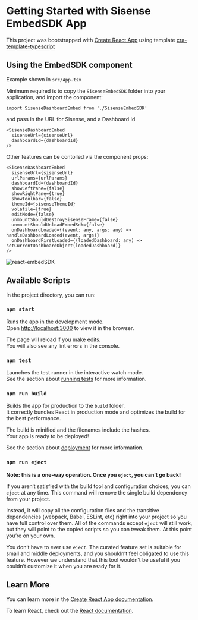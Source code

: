 # Getting Started with Sisense EmbedSDK App

This project was bootstrapped with [Create React App](https://github.com/facebook/create-react-app) using template [cra-template-typescript](https://www.npmjs.com/package/cra-template-typescript)

## Using the EmbedSDK component

Example shown in `src/App.tsx`

Minimum required is to copy the `SisenseEmbedSDK` folder into your application, and import the component:
```
import SisenseDashboardEmbed from './SisenseEmbedSDK'
```

and pass in the URL for Sisense, and a Dashboard Id
```
<SisenseDashboardEmbed
  sisenseUrl={sisenseUrl}
  dashboardId={dashboardId}
/>
```

Other features can be contolled via the component props:

```
<SisenseDashboardEmbed
  sisenseUrl={sisenseUrl}
  urlParams={urlParams}
  dashboardId={dashboardId}
  showLeftPane={false}
  showRightPane={true}
  showToolbar={false}
  themeId={sisenseThemeId}
  volatile={true}
  editMode={false}
  unmountShouldDestroySisenseFrame={false}
  unmountShouldUnloadEmbedSdk={false}
  onDashboardLoaded={(event: any, args: any) => handleDashboardLoaded(event, args)}
  onDashboardFirstLoaded={(loadedDashboard: any) => setCurrentDashboardObject(loadedDashboard)}
/>
```

![react-embedSDK](https://user-images.githubusercontent.com/9842660/232162477-1871de35-25dd-4936-8e31-949180004439.gif)


## Available Scripts

In the project directory, you can run:

### `npm start`

Runs the app in the development mode.\
Open [http://localhost:3000](http://localhost:3000) to view it in the browser.

The page will reload if you make edits.\
You will also see any lint errors in the console.

### `npm test`

Launches the test runner in the interactive watch mode.\
See the section about [running tests](https://facebook.github.io/create-react-app/docs/running-tests) for more information.

### `npm run build`

Builds the app for production to the `build` folder.\
It correctly bundles React in production mode and optimizes the build for the best performance.

The build is minified and the filenames include the hashes.\
Your app is ready to be deployed!

See the section about [deployment](https://facebook.github.io/create-react-app/docs/deployment) for more information.

### `npm run eject`

**Note: this is a one-way operation. Once you `eject`, you can’t go back!**

If you aren’t satisfied with the build tool and configuration choices, you can `eject` at any time. This command will remove the single build dependency from your project.

Instead, it will copy all the configuration files and the transitive dependencies (webpack, Babel, ESLint, etc) right into your project so you have full control over them. All of the commands except `eject` will still work, but they will point to the copied scripts so you can tweak them. At this point you’re on your own.

You don’t have to ever use `eject`. The curated feature set is suitable for small and middle deployments, and you shouldn’t feel obligated to use this feature. However we understand that this tool wouldn’t be useful if you couldn’t customize it when you are ready for it.

## Learn More

You can learn more in the [Create React App documentation](https://facebook.github.io/create-react-app/docs/getting-started).

To learn React, check out the [React documentation](https://reactjs.org/).
